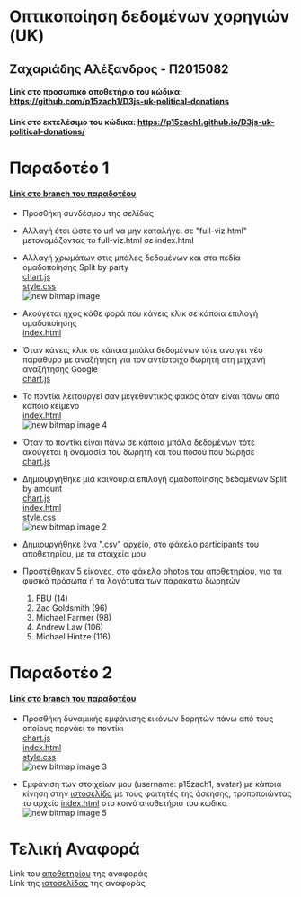 # Οπτικοποίηση δεδομένων χορηγιών (UK)
## Ζαχαριάδης Αλέξανδρος - Π2015082
#### Link στο προσωπικό αποθετήριο του κώδικα: https://github.com/p15zach1/D3js-uk-political-donations
#### Link στο εκτελέσιμο του κώδικα: https://p15zach1.github.io/D3js-uk-political-donations/

# Παραδοτέο 1
#### [Link στο branch του παραδοτέου](https://github.com/p15zach1/D3js-uk-political-donations/tree/%CE%A02015082/%CE%A0%CE%B1%CF%81%CE%B1%CE%B4%CE%BF%CF%84%CE%AD%CE%BF-1)

* Προσθήκη συνδέσμου της σελίδας
* Αλλαγή έτσι ώστε το url να μην καταλήγει σε "full-viz.html" μετονομάζοντας το full-viz.html σε index.html
* Αλλαγή χρωμάτων στις μπάλες δεδομένων και στα πεδία ομαδοποίησης Split by party  
[chart.js](https://github.com/p15zach1/D3js-uk-political-donations/blob/gh-pages/chart.js)  
[style.css](https://github.com/p15zach1/D3js-uk-political-donations/blob/gh-pages/style.css)  
![new bitmap image](https://user-images.githubusercontent.com/22659306/39828446-af5e9416-53c3-11e8-9bf8-5307c57e0c57.jpg)

* Ακούγεται ήχος κάθε φορά που κάνεις κλικ σε κάποια επιλογή ομαδοποίησης  
[index.html](https://github.com/p15zach1/D3js-uk-political-donations/blob/gh-pages/index.html)

* Όταν κάνεις κλικ σε κάποια μπάλα δεδομένων τότε ανοίγει νέο παράθυρο με αναζήτηση για τον αντίστοιχο δωρητή στη μηχανή αναζήτησης Google  
[chart.js](https://github.com/p15zach1/D3js-uk-political-donations/blob/gh-pages/chart.js)

* Το ποντίκι λειτουργεί σαν μεγεθυντικός φακός όταν είναι πάνω από κάποιο κείμενο  
[index.html](https://github.com/p15zach1/D3js-uk-political-donations/blob/gh-pages/index.html)  
![new bitmap image 4](https://user-images.githubusercontent.com/22659306/39828476-d1d8eb4a-53c3-11e8-82a8-74d944f2de4f.jpg)

* Όταν το ποντίκι είναι πάνω σε κάποια μπάλα δεδομένων τότε ακούγεται η ονομασία του δωρητή και του ποσού που δώρησε  
[chart.js](https://github.com/p15zach1/D3js-uk-political-donations/blob/gh-pages/chart.js)

* Δημιουργήθηκε μία καινούρια επιλογή ομαδοποίησης δεδομένων Split by amount  
[chart.js](https://github.com/p15zach1/D3js-uk-political-donations/blob/gh-pages/chart.js)  
[index.html](https://github.com/p15zach1/D3js-uk-political-donations/blob/gh-pages/index.html)  
[style.css](https://github.com/p15zach1/D3js-uk-political-donations/blob/gh-pages/style.css)  
![new bitmap image 2](https://user-images.githubusercontent.com/22659306/39828469-cdf219ca-53c3-11e8-83b2-d59944d86f99.jpg)

* Δημιουργήθηκε ένα ".csv" αρχείο, στο φάκελο participants του αποθετηρίου, με τα στοιχεία μου
* Προστέθηκαν 5 είκονες, στο φάκελο photos του αποθετηρίου, για τα φυσικά πρόσωπα ή τα λογότυπα των παρακάτω δωρητών
  1. FBU (14)
  2. Zac Goldsmith (96)
  3. Michael Farmer (98)
  4. Andrew Law (106)
  5. Michael Hintze (116)  

# Παραδοτέο 2  
#### [Link στο branch του παραδοτέου](https://github.com/p15zach1/D3js-uk-political-donations/tree/%CE%A02015082/%CE%A0%CE%B1%CF%81%CE%B1%CE%B4%CE%BF%CF%84%CE%AD%CE%BF-2)

* Προσθήκη δυναμικής εμφάνισης εικόνων δορητών πάνω από τους οποίους περνάει το ποντίκι  
[chart.js](https://github.com/p15zach1/D3js-uk-political-donations/blob/gh-pages/chart.js)  
[index.html](https://github.com/p15zach1/D3js-uk-political-donations/blob/gh-pages/index.html)  
[style.css](https://github.com/p15zach1/D3js-uk-political-donations/blob/gh-pages/style.css)  
![new bitmap image 3](https://user-images.githubusercontent.com/22659306/39828473-cf1c7430-53c3-11e8-975a-98c6b40a33fa.jpg)

* Εμφάνιση των στοιχείων μου (username: p15zach1, avatar) με κάποια κίνηση στην [ιστοσελίδα](https://ioniodi.github.io/D3js-uk-political-donations/participants/) με τους φοιτητές της άσκησης, τροποποιώντας το αρχείο [index.html](https://github.com/ioniodi/D3js-uk-political-donations/blob/master/participants/index.html) στο κοινό αποθετήριο του κώδικα
![new bitmap image 5](https://user-images.githubusercontent.com/22659306/39829561-902d5baa-53c7-11e8-9fc3-3c6e254bbe09.jpg)  

# Τελική Αναφορά  
Link του [αποθετηρίου](https://github.com/p15zach1/FinalReport) της αναφοράς  
Link της [ιστοσελίδας](https://p15zach1.github.io/FinalReport/) της αναφοράς
